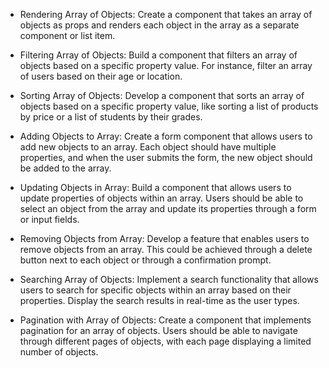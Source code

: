 - Rendering Array of Objects: Create a component that takes an array of objects as props and renders each object in the array as a separate component or list item.

- Filtering Array of Objects: Build a component that filters an array of objects based on a specific property value. For instance, filter an array of users based on their age or location.

- Sorting Array of Objects: Develop a component that sorts an array of objects based on a specific property value, like sorting a list of products by price or a list of students by their grades.

- Adding Objects to Array: Create a form component that allows users to add new objects to an array. Each object should have multiple properties, and when the user submits the form, the new object should be added to the array.

- Updating Objects in Array: Build a component that allows users to update properties of objects within an array. Users should be able to select an object from the array and update its properties through a form or input fields.

- Removing Objects from Array: Develop a feature that enables users to remove objects from an array. This could be achieved through a delete button next to each object or through a confirmation prompt.

- Searching Array of Objects: Implement a search functionality that allows users to search for specific objects within an array based on their properties. Display the search results in real-time as the user types.

- Pagination with Array of Objects: Create a component that implements pagination for an array of objects. Users should be able to navigate through different pages of objects, with each page displaying a limited number of objects.


